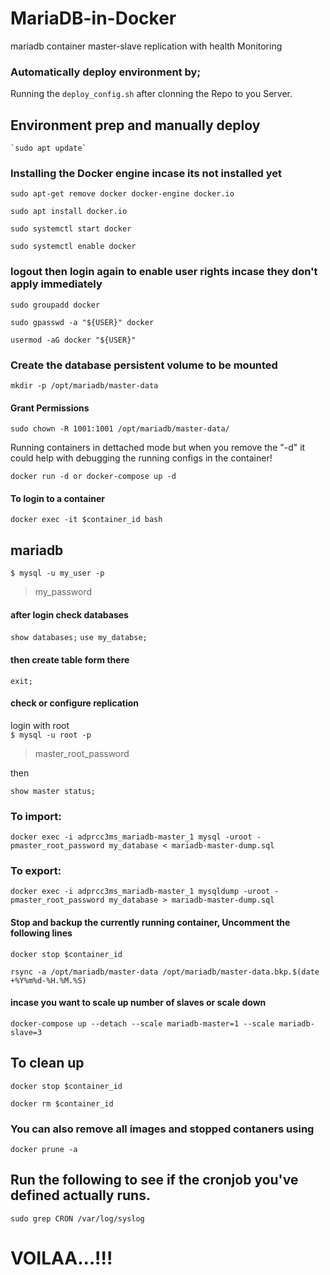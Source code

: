 # MariaDB-in-Docker

mariadb container master-slave replication with health Monitoring

### Automatically deploy environment by;

Running the `deploy_config.sh` after clonning the Repo to you Server.

## Environment prep and manually deploy

    `sudo apt update`

### Installing the Docker engine incase its not installed yet

  `sudo apt-get remove docker docker-engine docker.io`

  `sudo apt install docker.io`

  `sudo systemctl start docker`

  `sudo systemctl enable docker`

### logout then login again to enable user rights incase they don't apply immediately

  `sudo groupadd docker`

  `sudo gpasswd -a "${USER}" docker`

  `usermod -aG docker "${USER}"`

### Create the database persistent volume to be mounted

  `mkdir -p /opt/mariadb/master-data`

#### Grant Permissions 

  `sudo chown -R 1001:1001 /opt/mariadb/master-data/`

Running containers in dettached mode but when you remove the "-d" it could help with debugging the running configs in the container!

  `docker run -d or docker-compose up -d` 

#### To login to a container

  `docker exec -it $container_id bash`

## mariadb

  `$ mysql -u my_user -p`
  > my_password

#### after login check databases
  `show databases;`
  `use my_databse;`

#### then create table form there
  `exit;`

#### check or configure replication
login with root  
  `$ mysql -u root -p `
  > master_root_password

then

  `show master status;`

### To import:

  `docker exec -i adprcc3ms_mariadb-master_1 mysql -uroot -pmaster_root_password my_database < mariadb-master-dump.sql`

### To export:

  `docker exec -i adprcc3ms_mariadb-master_1 mysqldump -uroot -pmaster_root_password my_database > mariadb-master-dump.sql`

#### Stop and backup the currently running container, Uncomment the following lines

  `docker stop $container_id`

  `rsync -a /opt/mariadb/master-data /opt/mariadb/master-data.bkp.$(date +%Y%m%d-%H.%M.%S)`

#### incase you want to scale up number of slaves or scale down

  `docker-compose up --detach --scale mariadb-master=1 --scale mariadb-slave=3`

## To clean up

`docker stop $container_id`

`docker rm $container_id`

### You can also remove all images and stopped contaners using

`docker prune -a`

## Run the following to see if the cronjob you've defined actually runs.

`sudo grep CRON /var/log/syslog`


# VOILAA...!!!

